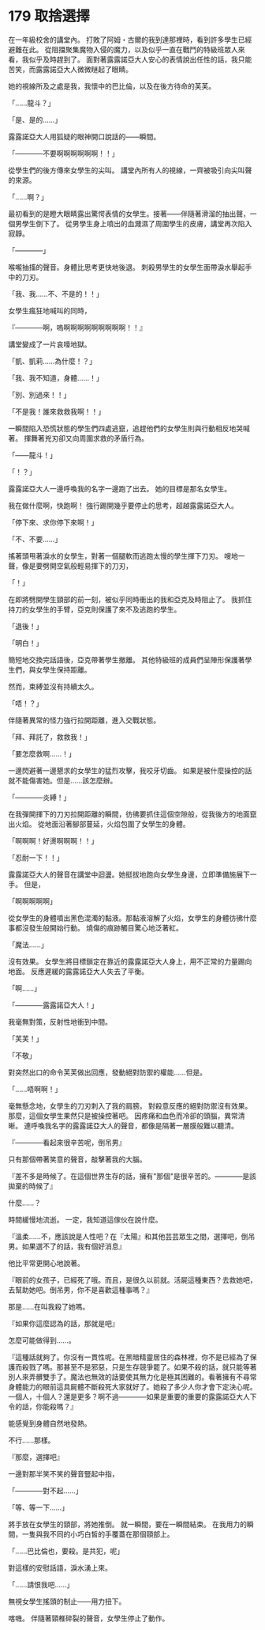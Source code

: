 # 179 取捨選擇

在一年級校舍的講堂內。
打敗了阿姆・古爾的我到達那裡時，看到許多學生已經避難在此。
從阻擋聚集魔物入侵的魔力，以及似乎一直在戰鬥的特級班眾人來看，我似乎及時趕到了。
面對著露露諾亞大人安心的表情說出任性的話，我只能苦笑，而露露諾亞大人微微瞇起了眼睛。

她的視線所及之處是我，我懷中的巴比倫，以及在後方待命的芙芙。

「……龍斗？」

「是、是的……」

露露諾亞大人用狐疑的眼神開口說話的——瞬間。

「————不要啊啊啊啊啊啊！！」

從學生們的後方傳來女學生的尖叫。
講堂內所有人的視線，一齊被吸引向尖叫聲的來源。

「……啊？」

最初看到的是瞪大眼睛露出驚愕表情的女學生。接著——伴隨著滑溜的抽出聲，一個男學生倒下了。
從男學生身上噴出的血濺濕了周圍學生的皮膚，講堂再次陷入寂靜。

「————」

喉嚨抽搐的聲音。身體比思考更快地後退。
刺殺男學生的女學生面帶淚水舉起手中的刀刃。

「我、我……不、不是的！！」

女學生瘋狂地喊叫的同時，

『————啊，嗚啊啊啊啊啊啊啊啊啊！！』

講堂變成了一片哀嚎地獄。

「凱、凱莉……為什麼！？」

「我、我不知道，身體……！」

「別、別過來！！」

「不是我！誰來救救我啊！！」

一瞬間陷入恐慌狀態的學生們四處逃竄，追趕他們的女學生則與行動相反地哭喊著。
揮舞著兇刃卻又向周圍求救的矛盾行為。

「——龍斗！」

「！？」

露露諾亞大人一邊呼喚我的名字一邊跑了出去。
她的目標是那名女學生。

我在做什麼啊，快跑啊！
強行踢開幾乎要停止的思考，超越露露諾亞大人。

「停下來、求你停下來啊！」

「不、不要……」

搖著頭甩著淚水的女學生，對著一個腿軟而逃跑太慢的學生揮下刀刃。
嗖地一聲，像是要劈開空氣般輕易揮下的刀刃，

「！」

在即將劈開學生頸部的前一刻，被似乎同時衝出的我和亞克及時阻止了。
我抓住持刀的女學生的手臂，亞克則保護了來不及逃跑的學生。

「退後！」

「明白！」

簡短地交換完話語後，亞克帶著學生撤離。
其他特級班的成員們呈陣形保護著學生們，與女學生保持距離。

然而，束縛並沒有持續太久。

「唔！？」

伴隨著異常的怪力強行拉開距離，進入交戰狀態。

「拜、拜託了，救救我！」

「要怎麼救啊……！」

一邊閃避著一邊懇求的女學生的猛烈攻擊，我咬牙切齒。
如果是被什麼操控的話就不能傷害她。但是……該怎麼辦。

「————炎縛！」

在我彈開揮下的刀刃拉開距離的瞬間，彷彿要抓住這個空隙般，從我後方的地面竄出火焰。
從地面沿著腳部蔓延，火焰包圍了女學生的身體。

「啊啊啊！好燙啊啊啊！！」

「忍耐一下！！」

露露諾亞大人的聲音在講堂中迴盪。她挺拔地跑向女學生身邊，立即準備施展下一手。
但是，

「啊啊啊啊啊」

從女學生的身體噴出黑色混濁的黏液。那黏液溶解了火焰，女學生的身體彷彿什麼事都沒發生般開始行動。
燒傷的痕跡觸目驚心地泛著紅。

「魔法……」

沒有效果。
女學生將目標鎖定在靠近的露露諾亞大人身上，用不正常的力量踢向地面。
反應遲緩的露露諾亞大人失去了平衡。

「啊……」

「————露露諾亞大人！」

我毫無對策，反射性地衝到中間。

「芙芙！」

「不敬」

對突然出口的命令芙芙做出回應，發動絕對防禦的權能……但是。

「……唔啊啊！」

毫無懸念地，女學生的刀刃刺入了我的肩膀。
對殺意反應的絕對防禦沒有效果。那麼，這個女學生果然只是被操控著吧。
因疼痛和血色而冷卻的頭腦，異常清晰。
連呼喚我名字的露露諾亞大人的聲音，都像是隔著一層膜般難以聽清。

『————看起來很辛苦呢，倒吊男』

只有那個帶著笑意的聲音，敲擊著我的大腦。

『差不多是時候了。在這個世界生存的話，擁有"那個"是很辛苦的。————是該拋棄的時候了』

什麼……？

時間緩慢地流逝。
一定，我知道這傢伙在說什麼。

『溫柔……不，應該說是人性吧？在『太陽』和其他芸芸眾生之間，選擇吧，倒吊男。如果選不了的話，我有個好消息』

他比平常更開心地說著。

『眼前的女孩子，已經死了哦。而且，是很久以前就。活屍這種東西？去救她吧，去幫助她吧。倒吊男，你不是喜歡這種事嗎？』

那是……在叫我殺了她嗎。

『如果你這麼認為的話，那就是吧』

怎麼可能做得到……。

『這種話就夠了。你沒有一貫性呢。在黑暗精靈居住的森林裡，你不是已經為了保護而殺戮了嗎。那甚至不是邪惡，只是生存競爭罷了。如果不殺的話，就只能等著別人來弄髒雙手了。魔法也無效的話要使其無力化是極其困難的。看著擁有不尋常身體能力的眼前這具屍體不斷殺死大家就好了。她殺了多少人你才會下定決心呢。一個人，十個人？還是更多？啊不過————如果是重要的重要的露露諾亞大人下令的話，你能殺嗎？』

能感覺到身體自然地發熱。

不行……那樣。

『那麼，選擇吧』

一邊對那半笑不笑的聲音豎起中指，

「————對不起……」

「等、等一下……」

將手放在女學生的頸部，將她推倒。
就一瞬間，要在一瞬間結束。
在我用力的瞬間，一隻與我不同的小巧白皙的手覆蓋在那個頸部上。

「……巴比倫也，要殺。是共犯，呢」

對這樣的安慰話語，淚水湧上來。

「……請恨我吧……」

無視女學生搖頭的制止——用力扭下。

喀嘰。
伴隨著頸椎碎裂的聲音，女學生停止了動作。